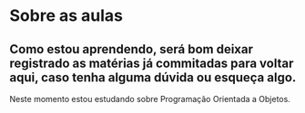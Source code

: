 # Sobre as aulas
## Como estou aprendendo, será bom deixar registrado as matérias já commitadas para voltar aqui, caso tenha alguma dúvida ou esqueça algo.

Neste momento estou estudando sobre Programação Orientada a Objetos.